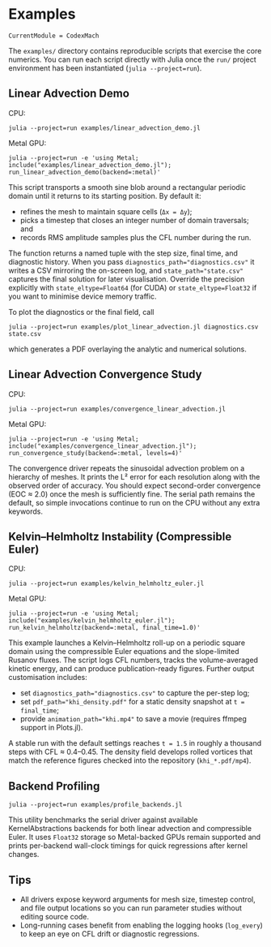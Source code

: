 # Examples

```@meta
CurrentModule = CodexMach
```

The `examples/` directory contains reproducible scripts that exercise the core
numerics. You can run each script directly with Julia once the `run/` project
environment has been instantiated (`julia --project=run`).

## Linear Advection Demo

CPU:

```
julia --project=run examples/linear_advection_demo.jl
```

Metal GPU:

```
julia --project=run -e 'using Metal; include("examples/linear_advection_demo.jl"); run_linear_advection_demo(backend=:metal)'
```

This script transports a smooth sine blob around a rectangular periodic domain
until it returns to its starting position. By default it:

- refines the mesh to maintain square cells (`Δx = Δy`);
- picks a timestep that closes an integer number of domain traversals; and
- records RMS amplitude samples plus the CFL number during the run.

The function returns a named tuple with the step size, final time, and diagnostic
history. When you pass `diagnostics_path="diagnostics.csv"` it writes a CSV
mirroring the on-screen log, and `state_path="state.csv"` captures the final
solution for later visualisation. Override the precision explicitly with
`state_eltype=Float64` (for CUDA) or `state_eltype=Float32` if you want to minimise
device memory traffic.

To plot the diagnostics or the final field, call

```
julia --project=run examples/plot_linear_advection.jl diagnostics.csv state.csv
```

which generates a PDF overlaying the analytic and numerical solutions.

## Linear Advection Convergence Study

CPU:

```
julia --project=run examples/convergence_linear_advection.jl
```

Metal GPU:

```
julia --project=run -e 'using Metal; include("examples/convergence_linear_advection.jl"); run_convergence_study(backend=:metal, levels=4)'
```

The convergence driver repeats the sinusoidal advection problem on a hierarchy
of meshes. It prints the L² error for each resolution along with the observed
order of accuracy. You should expect second-order convergence (EOC ≈ 2.0) once
the mesh is sufficiently fine. The serial path remains the default, so simple
invocations continue to run on the CPU without any extra keywords.

## Kelvin–Helmholtz Instability (Compressible Euler)

CPU:

```
julia --project=run examples/kelvin_helmholtz_euler.jl
```

Metal GPU:

```
julia --project=run -e 'using Metal; include("examples/kelvin_helmholtz_euler.jl"); run_kelvin_helmholtz(backend=:metal, final_time=1.0)'
```

This example launches a Kelvin–Helmholtz roll-up on a periodic square domain
using the compressible Euler equations and the slope-limited Rusanov fluxes. The
script logs CFL numbers, tracks the volume-averaged kinetic energy, and can
produce publication-ready figures. Further output customisation includes:

- set `diagnostics_path="diagnostics.csv"` to capture the per-step log;
- set `pdf_path="khi_density.pdf"` for a static density snapshot at `t = final_time`;
- provide `animation_path="khi.mp4"` to save a movie (requires ffmpeg support in
  Plots.jl).

A stable run with the default settings reaches `t = 1.5` in roughly a thousand
steps with CFL ≈ 0.4–0.45. The density field develops rolled vortices that match
the reference figures checked into the repository (`khi_*.pdf/mp4`).

## Backend Profiling

```
julia --project=run examples/profile_backends.jl
```

This utility benchmarks the serial driver against available KernelAbstractions
backends for both linear advection and compressible Euler. It uses `Float32`
storage so Metal-backed GPUs remain supported and prints per-backend wall-clock
timings for quick regressions after kernel changes.

## Tips

- All drivers expose keyword arguments for mesh size, timestep control, and file
  output locations so you can run parameter studies without editing source code.
- Long-running cases benefit from enabling the logging hooks (`log_every`) to
  keep an eye on CFL drift or diagnostic regressions.
